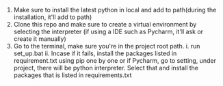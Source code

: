 1. Make sure to install the latest python in local and add to path(during the installation, 
   it'll add to path)
2. Clone this repo and make sure to create a virtual environment by selecting the interpreter
   (if using a IDE such as Pycharm, it'll ask or create it manually)
3. Go to the terminal, make sure you're in the project root path. 
   i. run set_up.bat
   ii. Incase if it fails, install the packages listed in requirement.txt using pip one by one or if 
       Pycharm, go to setting, under project, there will be python interpreter. Select that and install
       the packages that is listed in requirements.txt